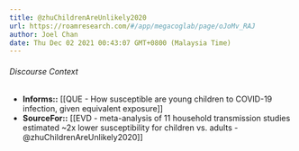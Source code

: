 ```yaml
---
title: @zhuChildrenAreUnlikely2020
url: https://roamresearch.com/#/app/megacoglab/page/oJoMv_RAJ
author: Joel Chan
date: Thu Dec 02 2021 00:43:07 GMT+0800 (Malaysia Time)
---
```




###### Discourse Context

- **Informs::** [[QUE - How susceptible are young children to COVID-19 infection, given equivalent exposure]]
- **SourceFor::** [[EVD - meta-analysis of 11 household transmission studies estimated ~2x lower susceptibility for children vs. adults - @zhuChildrenAreUnlikely2020]]

